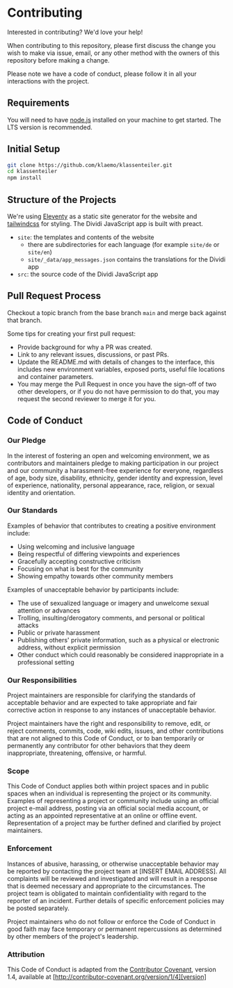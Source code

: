 # Contributing

Interested in contributing? We'd love your help!

When contributing to this repository, please first discuss the change you wish to make via issue,
email, or any other method with the owners of this repository before making a change.

Please note we have a code of conduct, please follow it in all your interactions with the project.

## Requirements

You will need to have [node.js](https://nodejs.org) installed on your machine to get started. The LTS version is recommended.

## Initial Setup

```sh
git clone https://github.com/klaemo/klassenteiler.git
cd klassenteiler
npm install
```

## Structure of the Projects

We're using [Eleventy](https://www.11ty.dev) as a static site generator for the website and [tailwindcss](https://tailwindcss.com) for styling.
The Dividi JavaScript app is built with preact.

- `site`: the templates and contents of the website
  - there are subdirectories for each language (for example `site/de` or `site/en`)
  - `site/_data/app_messages.json` contains the translations for the Dividi app
- `src`: the source code of the Dividi JavaScript app

## Pull Request Process

Checkout a topic branch from the base branch `main` and merge back against that branch.

Some tips for creating your first pull request:

- Provide background for why a PR was created.
- Link to any relevant issues, discussions, or past PRs.
- Update the README.md with details of changes to the interface, this includes new environment
  variables, exposed ports, useful file locations and container parameters.
- You may merge the Pull Request in once you have the sign-off of two other developers, or if you
  do not have permission to do that, you may request the second reviewer to merge it for you.

## Code of Conduct

### Our Pledge

In the interest of fostering an open and welcoming environment, we as
contributors and maintainers pledge to making participation in our project and
our community a harassment-free experience for everyone, regardless of age, body
size, disability, ethnicity, gender identity and expression, level of experience,
nationality, personal appearance, race, religion, or sexual identity and
orientation.

### Our Standards

Examples of behavior that contributes to creating a positive environment
include:

- Using welcoming and inclusive language
- Being respectful of differing viewpoints and experiences
- Gracefully accepting constructive criticism
- Focusing on what is best for the community
- Showing empathy towards other community members

Examples of unacceptable behavior by participants include:

- The use of sexualized language or imagery and unwelcome sexual attention or
  advances
- Trolling, insulting/derogatory comments, and personal or political attacks
- Public or private harassment
- Publishing others' private information, such as a physical or electronic
  address, without explicit permission
- Other conduct which could reasonably be considered inappropriate in a
  professional setting

### Our Responsibilities

Project maintainers are responsible for clarifying the standards of acceptable
behavior and are expected to take appropriate and fair corrective action in
response to any instances of unacceptable behavior.

Project maintainers have the right and responsibility to remove, edit, or
reject comments, commits, code, wiki edits, issues, and other contributions
that are not aligned to this Code of Conduct, or to ban temporarily or
permanently any contributor for other behaviors that they deem inappropriate,
threatening, offensive, or harmful.

### Scope

This Code of Conduct applies both within project spaces and in public spaces
when an individual is representing the project or its community. Examples of
representing a project or community include using an official project e-mail
address, posting via an official social media account, or acting as an appointed
representative at an online or offline event. Representation of a project may be
further defined and clarified by project maintainers.

### Enforcement

Instances of abusive, harassing, or otherwise unacceptable behavior may be
reported by contacting the project team at [INSERT EMAIL ADDRESS]. All
complaints will be reviewed and investigated and will result in a response that
is deemed necessary and appropriate to the circumstances. The project team is
obligated to maintain confidentiality with regard to the reporter of an incident.
Further details of specific enforcement policies may be posted separately.

Project maintainers who do not follow or enforce the Code of Conduct in good
faith may face temporary or permanent repercussions as determined by other
members of the project's leadership.

### Attribution

This Code of Conduct is adapted from the [Contributor Covenant][homepage], version 1.4,
available at [http://contributor-covenant.org/version/1/4][version]

[homepage]: http://contributor-covenant.org
[version]: http://contributor-covenant.org/version/1/4/
